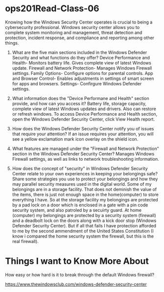 # ops201Read-Class-06

Knowing how the Windows Security Center operates is crucial to being a cybersecurity professional. Windows security center allows you to complete system monitoring and management, threat detection and protection, incident response, and compliance and reporting among other things.



1. What are the five main sections included in the Windows Defender Security and what functions do they offer?
   Device Performance and Health- Monitors battery life. Gives complete view of latest Windows update.
   Firewall and Network Protection- Manages Windows Firewall settings.
   Family Options- Configure options for parental controls.
   App and Browser Control- Enables adjustments in settings of smart screen for apps and browsers.
   Settings- Confirgure Windows Defender settings.


2. What information does the "Device Performane and Health" section provide, and how can you access it?
   Battery life, storage capacity, complete view of latest Windows updates and drivers. Also can restore or refresh windows. To access Device Performance and Health section, open the Windows Defender Security 
   Center, click View Health report.


3. How does the Windows Defender Security Center notify you of issues that require your attention?
   If an issue requires your attention, you will see a yellow exclamation mark icon overlay on the shield icon.


4. What features are managed under the "Firewall and Network Protection" section in the Windows Defender Security Center?
   Manages Windows Firewall settings, as well as links to network troubleshooting information.


5. How does the concept of "security" in Windows Defender Security Center relate to your own experiences in keeping your belongings safe? Share some strategies you use to protect your belongings and how they may 
   parallel security measures used in the digital world.
   Some of my belongings are in a storage facility. That does not deminish the value of the items, there is just not enough space in the home(computer) to store everything I have. So at the storage facility my 
   belongings are protected by a pad lock on a door which is enclosed in a gate with a pin code security system, and also patroled by a secuirty guard. At home (computer) my belongings are protected by a security 
   system (firewall) and a deadbolt lock on the doors along with a kick door stop (Windows Defender Security Center). But if all that fails I have protection afforded to me by the second ammendment of the United 
   States Constitution (I know i compared the home security system the firewall, but this is the real firewall).


# Things I want to Know More About

How easy or how hard is it to break through the default Windows firewall?





https://www.thewindowsclub.com/windows-defender-security-center
